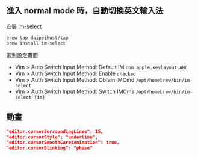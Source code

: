 ## 進入 normal mode 時，自動切換英文輸入法

安裝 [im-select](https://github.com/daipeihust/im-select)

```shell
brew tap daipeihust/tap
brew install im-select
```

進到設定畫面

- Vim > Auto Switch Input Method: Default IM `com.apple.keylayout.ABC`
- Vim > Auth Switch Input Method: Enable `checked`
- Vim > Auth Switch Input Method: Obtain IMCmd `/opt/homebrew/bin/im-select`
- Vim > Auth Switch Input Method: Switch IMCms `/opt/homebrew/bin/im-select {im}`

## 動畫

```json
"editor.cursorSurroundingLines": 15,
"editor.cursorStyle": "underline",
"editor.cursorSmoothCaretAnimation": true,
"editor.cursorBlinking": "phase"
```

